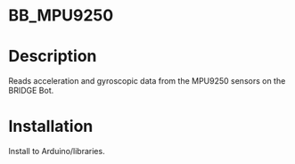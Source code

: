 # BB_MPU9250
# Description
Reads acceleration and gyroscopic data from the MPU9250 sensors on the BRIDGE Bot. 
# Installation
Install to Arduino/libraries.
